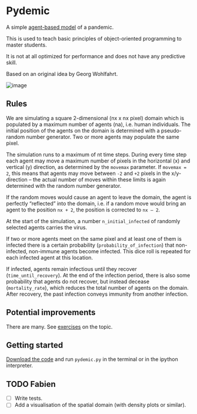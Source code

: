 # Pydemic

A simple [agent-based model](https://en.wikipedia.org/wiki/Agent-based_model) of a pandemic.

This is used to teach basic principles of object-oriented programming to master students.

It is not at all optimized for performance and does not have any predictive skill.

Based on an original idea by Georg Wohlfahrt.

![image](https://user-images.githubusercontent.com/10050469/145910107-6ded3c2e-bcd5-40dd-8cc2-18842aa11d11.png)


## Rules

We are simulating a square 2-dimensional (nx x nx pixel) domain which is populated 
by a maximum number of agents (na), i.e. human individuals. The initial position 
of the agents on the domain is determined with a pseudo-random number generator. 
Two or more agents may populate the same pixel. 

The simulation runs to a maximum of nt time steps. 
During every time step each agent may move a maximum number of pixels in 
the horizontal (x) and vertical (y) direction, as determined by the 
`movemax` parameter. If `movemax = 2`, this means that agents may move 
between `-2` and `+2` pixels in the x/y-direction – the actual number of 
moves within these limits is again determined with the random number generator. 

If the random moves would cause an agent to leave the domain, the agent is 
perfectly “reflected” into the domain, i.e. if a random move would bring an 
agent to the position `nx + 2`, the position is corrected to `nx – 2`. 

At the start of the simulation, a number `n_initial_infected` of 
randomly selected agents carries the virus.

If two or more agents meet on the same pixel and at least one of them is 
infected there is a certain probability (`probability_of_infection`) 
that non-infected, non-immune agents become infected. 
This dice roll is repeated for each infected agent at this location.

If infected, agents remain infectious until they recover (`time_until_recovery`). 
At the end of the infection period, there is also some probability that 
agents do not recover, but instead decease (`mortality_rate`), 
which reduces the total number of agents on the domain. 
After recovery, the past infection conveys immunity from another infection.

## Potential improvements

There are many. See [exercises](https://fabienmaussion.info/scientific_programming) on the topic.

## Getting started

[Download the code](https://github.com/fmaussion/pydemic/archive/refs/heads/master.zip) and run `pydemic.py` in the terminal or in the ipython interpreter.

## TODO Fabien

- [ ] Write tests.
- [ ] Add a visualisation of the spatial domain (with density plots or similar).
